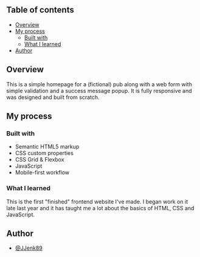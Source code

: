 ## Table of contents

-   [Overview](#overview)
-   [My process](#my-process)
    -   [Built with](#built-with)
    -   [What I learned](#what-i-learned)
-   [Author](#author)

## Overview

This is a simple homepage for a (fictional) pub along with a web form with simple validation and a success message popup. It is fully responsive and was designed and built from scratch.

## My process

### Built with

-   Semantic HTML5 markup
-   CSS custom properties
-   CSS Grid & Flexbox
-   JavaScript
-   Mobile-first workflow

### What I learned

This is the first "finished" frontend website I've made. I began work on it late last year and it has taught me a lot about the basics of HTML, CSS and JavaScript.

## Author

-   [@JJenk89](https://www.frontendmentor.io/profile/JJenk89)
